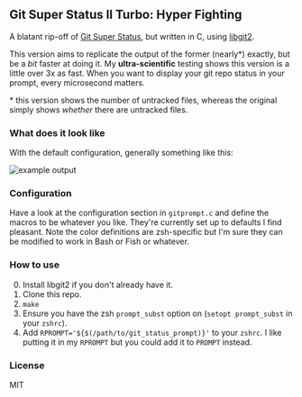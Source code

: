 ## Git Super Status II Turbo: Hyper Fighting

A blatant rip-off of [Git Super Status](https://github.com/olivierverdier/zsh-git-prompt), but written in C, using
[libgit2](https://libgit2.github.com/).

This version aims to replicate the output of the former (nearly\*) exactly, but be a _bit_ faster at doing it. My
**ultra-scientific** testing shows this version is a little over 3x as fast. When you want to display your git repo
status in your prompt, every microsecond matters.

\* this version shows the number of untracked files, whereas the original simply shows _whether_ there are untracked
files.

### What does it look like

With the default configuration, generally something like this:

![example output](https://cloud.githubusercontent.com/assets/7629614/23442178/0010a820-fdf5-11e6-9144-a52c8d514478.png)

### Configuration

Have a look at the configuration section in `gitprompt.c` and define the macros to be whatever you like. They're
currently set up to defaults I find pleasant. Note the color definitions are zsh-specific but I'm sure they can be
modified to work in Bash or Fish or whatever.

### How to use

0. Install libgit2 if you don't already have it.
1. Clone this repo. 
2. `make`
3. Ensure you have the zsh `prompt_subst` option on (`setopt prompt_subst` in your `zshrc`).
4. Add `RPROMPT='${$(/path/to/git_status_prompt)}'` to your `zshrc`. I like putting it in my `RPROMPT` but you could add
   it to `PROMPT` instead.

### License

MIT

